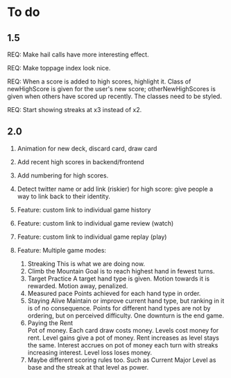 # To do

## 1.5

REQ: Make hail calls have more interesting effect.

REQ: Make toppage index look nice. 

REQ: When a score is added to high scores, highlight it. Class of newHighScore is given for the user's new score; otherNewHighScores is given when others have scored up recently. The classes need to be styled. 

REQ: Start showing streaks at x3 instead of x2.

## 2.0

1. Animation for new deck, discard card, draw card
9. Add recent high scores in backend/frontend
10. Add numbering for high scores.
11. Detect twitter name or add link (riskier) for high score: give people a way to link back to their identity.
13. Feature: custom link to individual game history
14. Feature: custom link to individual game review (watch)
15. Feature: custom link to individual game replay (play)
14. Feature: Multiple game modes:

	1. Streaking
		This is what we are doing now.
	2. Climb the Mountain
		Goal is to reach highest hand in fewest turns.
	3. Target Practice
		A target hand type is given. Motion towards it is rewarded. Motion away, penalized.
	4. Measured pace
		Points achieved for each hand type in order. 
	5. Staying Alive
		Maintain or improve current hand type, but ranking in it is of no consequence. Points for different hand types are not by ordering, but on perceived difficulty. One downturn is the end game.
	6. Paying the Rent	
		Pot of money. Each card draw costs money. Levels cost money for rent. Level gains give a pot of money. Rent increases as level stays the same. Interest accrues on pot of money each turn with streaks increasing interest. Level loss loses money.
	10. Maybe different scoring rules too. Such as Current Major Level as base and the streak at that level as power. 